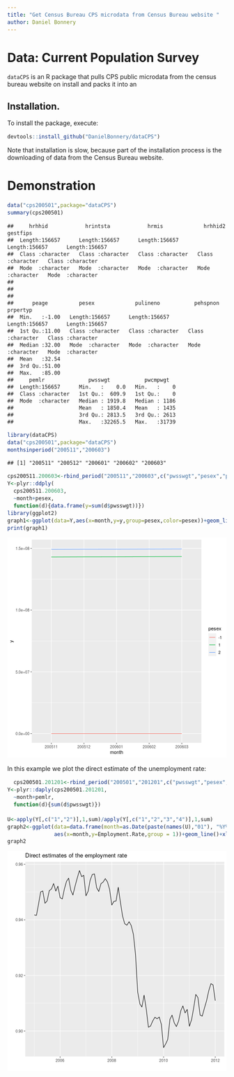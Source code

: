 ```yaml
---
title: "Get Census Bureau CPS microdata from Census Bureau website "
author: Daniel Bonnery
---
```


# Data: Current Population Survey

`dataCPS` is an R package that pulls CPS public microdata from the census bureau website on install and packs it into an 
## Installation.

To install  the package, execute:

```r
devtools::install_github("DanielBonnery/dataCPS")
```
Note that installation is slow, because part of the installation process is the downloading of data from the Census Bureau website.

# Demonstration


```r
data("cps200501",package="dataCPS")
summary(cps200501)
```

```
##     hrhhid            hrintsta            hrmis             hrhhid2            gestfips        
##  Length:156657      Length:156657      Length:156657      Length:156657      Length:156657     
##  Class :character   Class :character   Class :character   Class :character   Class :character  
##  Mode  :character   Mode  :character   Mode  :character   Mode  :character   Mode  :character  
##                                                                                                
##                                                                                                
##                                                                                                
##      peage          pesex             pulineno           pehspnon           prpertyp        
##  Min.   :-1.00   Length:156657      Length:156657      Length:156657      Length:156657     
##  1st Qu.:11.00   Class :character   Class :character   Class :character   Class :character  
##  Median :32.00   Mode  :character   Mode  :character   Mode  :character   Mode  :character  
##  Mean   :32.54                                                                              
##  3rd Qu.:51.00                                                                              
##  Max.   :85.00                                                                              
##     pemlr              pwsswgt           pwcmpwgt    
##  Length:156657      Min.   :    0.0   Min.   :    0  
##  Class :character   1st Qu.:  609.9   1st Qu.:    0  
##  Mode  :character   Median : 1919.8   Median : 1186  
##                     Mean   : 1850.4   Mean   : 1435  
##                     3rd Qu.: 2813.5   3rd Qu.: 2613  
##                     Max.   :32265.5   Max.   :31739
```

```r
library(dataCPS)
data("cps200501",package="dataCPS")
monthsinperiod("200511","200603")
```

```
## [1] "200511" "200512" "200601" "200602" "200603"
```

```r
cps200511.200603<-rbind_period("200511","200603",c("pwsswgt","pesex","pemlr"))
Y<-plyr::ddply(
  cps200511.200603,
  ~month+pesex,
  function(d){data.frame(y=sum(d$pwsswgt))})
library(ggplot2)
graph1<-ggplot(data=Y,aes(x=month,y=y,group=pesex,color=pesex))+geom_line()
print(graph1)
```

![plot of chunk unnamed-chunk-6](figure/unnamed-chunk-6-1.png)

In this example we plot the direct estimate of the unemployment rate:

```r
  cps200501.201201<-rbind_period("200501","201201",c("pwsswgt","pesex","pemlr"))
Y<-plyr::daply(cps200501.201201,
  ~month+pemlr,
  function(d){sum(d$pwsswgt)})

U<-apply(Y[,c("1","2")],1,sum)/apply(Y[,c("1","2","3","4")],1,sum)
graph2<-ggplot(data=data.frame(month=as.Date(paste(names(U),"01"), "%Y%m%d"),Employment.Rate=U),
               aes(x=month,y=Employment.Rate,group = 1))+geom_line()+xlab("")+ylab("")+ggtitle("Direct estimates of the employment rate")
graph2
```

![plot of chunk unnamed-chunk-7](figure/unnamed-chunk-7-1.png)

